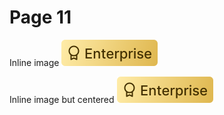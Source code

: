 # Page 11

Inline image <img src=".gitbook/assets/EnterpriseTag.svg" alt="" data-size="original">

Inline image but centered <img src=".gitbook/assets/EnterpriseTag.svg" alt="" data-size="line">

